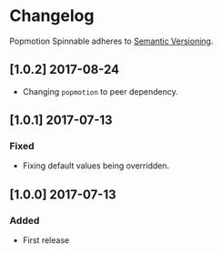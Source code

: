 # Changelog

Popmotion Spinnable adheres to [Semantic Versioning](http://semver.org/).

## [1.0.2] 2017-08-24

- Changing `popmotion` to peer dependency.

## [1.0.1] 2017-07-13

### Fixed
- Fixing default values being overridden.

## [1.0.0] 2017-07-13

### Added
- First release
